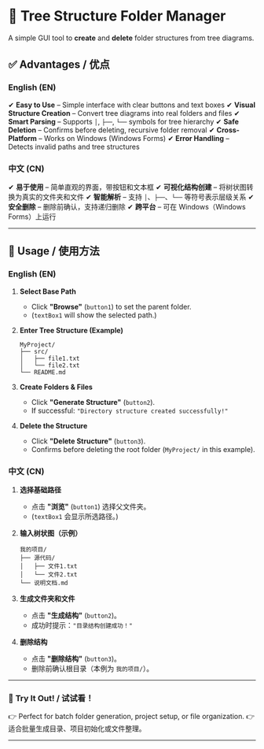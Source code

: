 # 📂 Tree Structure Folder Manager

A simple GUI tool to **create** and **delete** folder structures from tree diagrams.

## ✅ **Advantages / 优点**

### **English (EN)**
✔ **Easy to Use** – Simple interface with clear buttons and text boxes
✔ **Visual Structure Creation** – Convert tree diagrams into real folders and files
✔ **Smart Parsing** – Supports `│`, `├──`, `└──` symbols for tree hierarchy
✔ **Safe Deletion** – Confirms before deleting, recursive folder removal
✔ **Cross-Platform** – Works on Windows (Windows Forms)
✔ **Error Handling** – Detects invalid paths and tree structures

### **中文 (CN)**
✔ **易于使用** – 简单直观的界面，带按钮和文本框
✔ **可视化结构创建** – 将树状图转换为真实的文件夹和文件
✔ **智能解析** – 支持 `│`、`├──`、`└──` 等符号表示层级关系
✔ **安全删除** – 删除前确认，支持递归删除
✔ **跨平台** – 可在 Windows（Windows Forms）上运行

---

## 📖 **Usage / 使用方法**

### **English (EN)**
1. **Select Base Path**
   - Click **"Browse"** (`button1`) to set the parent folder.
   - (`textBox1` will show the selected path.)

2. **Enter Tree Structure (Example)**
   ```text
   MyProject/
   ├── src/
   │   ├── file1.txt
   │   └── file2.txt
   └── README.md
   ```

3. **Create Folders & Files**
   - Click **"Generate Structure"** (`button2`).
   - If successful: `"Directory structure created successfully!"`

4. **Delete the Structure**
   - Click **"Delete Structure"** (`button3`).
   - Confirms before deleting the root folder (`MyProject/` in this example).

### **中文 (CN)**
1. **选择基础路径**
   - 点击 **"浏览"** (`button1`) 选择父文件夹。
   - (`textBox1` 会显示所选路径。)

2. **输入树状图（示例）**
   ```text
   我的项目/
   ├── 源代码/
   │   ├── 文件1.txt
   │   └── 文件2.txt
   └── 说明文档.md
   ```

3. **生成文件夹和文件**
   - 点击 **"生成结构"** (`button2`)。
   - 成功时提示：`"目录结构创建成功！"`

4. **删除结构**
   - 点击 **"删除结构"** (`button3`)。
   - 删除前确认根目录（本例为 `我的项目/`）。

---

### 🚀 **Try It Out! / 试试看！**
👉 Perfect for batch folder generation, project setup, or file organization.
👉 适合批量生成目录、项目初始化或文件整理。

---
